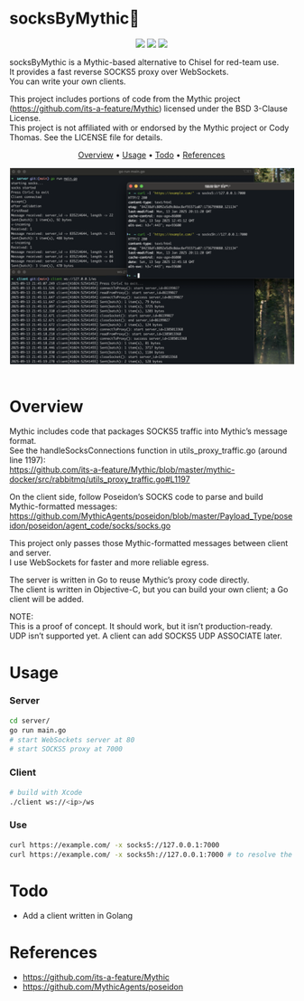 # socksByMythic🧦
<p align="center">
<a href="LICENSE"><img src="https://img.shields.io/badge/license-BSD--3--Clause-blue.svg"></a>
<a href="https://github.com/kawakatz/socksByMythic/issues"><img src="https://img.shields.io/badge/contributions-welcome-brightgreen.svg?style=flat"></a>
<a href="https://x.com/kawakatz"><img src="https://img.shields.io/twitter/follow/kawakatz"></a>
</p>

socksByMythic is a Mythic-based alternative to Chisel for red-team use.  
It provides a fast reverse SOCKS5 proxy over WebSockets.  
You can write your own clients.

This project includes portions of code from the Mythic project (https://github.com/its-a-feature/Mythic) licensed under the BSD 3-Clause License.  
This project is not affiliated with or endorsed by the Mythic project or Cody Thomas. See the LICENSE file for details.

<p align="center">
  <a href="#overview">Overview</a> •
  <a href="#usage">Usage</a> •
  <a href="#todo">Todo</a> •
  <a href="#references">References</a>
</p>

<img src="_img/sample.png" width="850" style="border: 1px solid white; display: block; margin: 0 auto;" alt=""/><br>

# Overview
Mythic includes code that packages SOCKS5 traffic into Mythic’s message format.  
See the handleSocksConnections function in utils_proxy_traffic.go (around line 1197):  
https://github.com/its-a-feature/Mythic/blob/master/mythic-docker/src/rabbitmq/utils_proxy_traffic.go#L1197

On the client side, follow Poseidon’s SOCKS code to parse and build Mythic-formatted messages:  
https://github.com/MythicAgents/poseidon/blob/master/Payload_Type/poseidon/poseidon/agent_code/socks/socks.go

This project only passes those Mythic-formatted messages between client and server.  
I use WebSockets for faster and more reliable egress.

The server is written in Go to reuse Mythic’s proxy code directly.  
The client is written in Objective-C, but you can build your own client; a Go client will be added.

NOTE:  
This is a proof of concept. It should work, but it isn’t production-ready.  
UDP isn’t supported yet. A client can add SOCKS5 UDP ASSOCIATE later.

# Usage
### Server
```sh
cd server/
go run main.go
# start WebSockets server at 80
# start SOCKS5 proxy at 7000
```

### Client
```sh
# build with Xcode
./client ws://<ip>/ws
```

### Use
```sh
curl https://example.com/ -x socks5://127.0.0.1:7000
curl https://example.com/ -x socks5h://127.0.0.1:7000 # to resolve the hostname via the proxy
```

# Todo
- Add a client written in Golang

# References
- https://github.com/its-a-feature/Mythic
- https://github.com/MythicAgents/poseidon
  